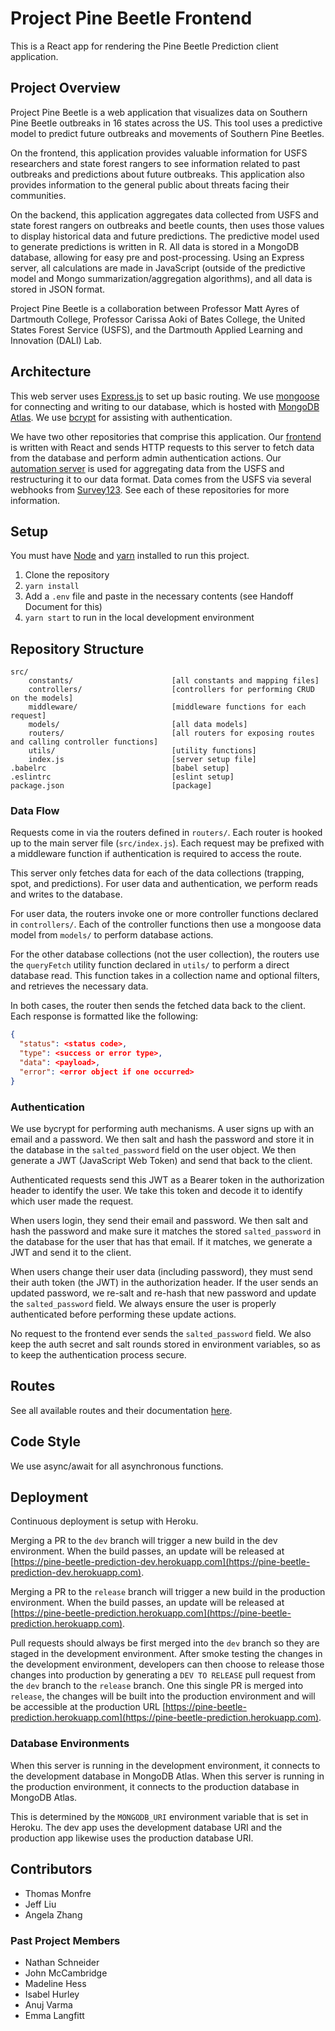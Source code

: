 # Project Pine Beetle Frontend

This is a React app for rendering the Pine Beetle Prediction client application.

## Project Overview

Project Pine Beetle is a web application that visualizes data on Southern Pine Beetle outbreaks in 16 states across the US. This tool uses a predictive model to predict future outbreaks and movements of Southern Pine Beetles.

On the frontend, this application provides valuable information for USFS researchers and state forest rangers to see information related to past outbreaks and predictions about future outbreaks. This application also provides information to the general public about threats facing their communities.

On the backend, this application aggregates data collected from USFS and state forest rangers on outbreaks and beetle counts, then uses those values to display historical data and future predictions. The predictive model used to generate predictions is written in R. All data is stored in a MongoDB database, allowing for easy pre and post-processing. Using an Express server, all calculations are made in JavaScript (outside of the predictive model and Mongo summarization/aggregation algorithms), and all data is stored in JSON format.

Project Pine Beetle is a collaboration between Professor Matt Ayres of Dartmouth College, Professor Carissa Aoki of Bates College, the United States Forest Service (USFS), and the Dartmouth Applied Learning and Innovation (DALI) Lab.

## Architecture

This web server uses [Express.js](https://expressjs.com/) to set up basic routing. We use [mongoose](https://www.npmjs.com/package/mongoose) for connecting and writing to our database, which is hosted with [MongoDB Atlas](https://www.mongodb.com/). We use [bcrypt](https://www.npmjs.com/package/bcrypt) for assisting with authentication.

We have two other repositories that comprise this application. Our [frontend](https://github.com/dali-lab/pine-beetle-frontend) is written with React and sends HTTP requests to this server to fetch data from the database and perform admin authentication actions. Our [automation server](https://github.com/dali-lab/pine-beetle-automation) is used for aggregating data from the USFS and restructuring it to our data format. Data comes from the USFS via several webhooks from [Survey123](https://survey123.arcgis.com/). See each of these repositories for more information.

## Setup

You must have [Node](https://nodejs.org) and [yarn](https://yarnpkg.com/) installed to run this project.

1. Clone the repository
2. `yarn install`
3. Add a `.env` file and paste in the necessary contents (see Handoff Document for this)
4. `yarn start` to run in the local development environment

## Repository Structure

```
src/
	constants/						[all constants and mapping files]
	controllers/					[controllers for performing CRUD on the models]
	middleware/						[middleware functions for each request]
	models/							[all data models]
	routers/						[all routers for exposing routes and calling controller functions]
	utils/							[utility functions]
	index.js						[server setup file]
.babelrc							[babel setup]
.eslintrc							[eslint setup]
package.json						[package]
```

### Data Flow

Requests come in via the routers defined in `routers/`. Each router is hooked up to the main server file (`src/index.js`). Each request may be prefixed with a middleware function if authentication is required to access the route.

This server only fetches data for each of the data collections (trapping, spot, and predictions). For user data and authentication, we perform reads and writes to the database.

For user data, the routers invoke one or more controller functions declared in `controllers/`. Each of the controller functions then use a mongoose data model from `models/` to perform database actions.

For the other database collections (not the user collection), the routers use the `queryFetch` utility function declared in `utils/` to perform a direct database read. This function takes in a collection name and optional filters, and retrieves the necessary data.

In both cases, the router then sends the fetched data back to the client. Each response is formatted like the following:

```json
{
  "status": <status code>,
  "type": <success or error type>,
  "data": <payload>,
  "error": <error object if one occurred>
}
```

### Authentication

We use bycrypt for performing auth mechanisms. A user signs up with an email and a password. We then salt and hash the password and store it in the database in the `salted_password` field on the user object. We then generate a JWT (JavaScript Web Token) and send that back to the client.

Authenticated requests send this JWT as a Bearer token in the authorization header to identify the user. We take this token and decode it to identify which user made the request.

When users login, they send their email and password. We then salt and hash the password and make sure it matches the stored `salted_password` in the database for the user that has that email. If it matches, we generate a JWT and send it to the client.

When users change their user data (including password), they must send their auth token (the JWT) in the authorization header. If the user sends an updated password, we re-salt and re-hash that new password and update the `salted_password` field. We always ensure the user is properly authenticated before performing these update actions.

No request to the frontend ever sends the `salted_password` field. We also keep the auth secret and salt rounds stored in environment variables, so as to keep the authentication process secure.

## Routes

See all available routes and their documentation [here](./docs/ROUTES.md).

## Code Style

We use async/await for all asynchronous functions.

## Deployment

Continuous deployment is setup with Heroku.

Merging a PR to the `dev` branch will trigger a new build in the dev environment. When the build passes, an update will be released at [https://pine-beetle-prediction-dev.herokuapp.com](https://pine-beetle-prediction-dev.herokuapp.com).

Merging a PR to the `release` branch will trigger a new build in the production environment. When the build passes, an update will be released at [https://pine-beetle-prediction.herokuapp.com](https://pine-beetle-prediction.herokuapp.com).

Pull requests should always be first merged into the `dev` branch so they are staged in the development environment. After smoke testing the changes in the development environment, developers can then choose to release those changes into production by generating a `DEV TO RELEASE` pull request from the `dev` branch to the `release` branch. One this single PR is merged into `release`, the changes will be built into the production environment and will be accessible at the production URL [https://pine-beetle-prediction.herokuapp.com](https://pine-beetle-prediction.herokuapp.com).

### Database Environments

When this server is running in the development environment, it connects to the development database in MongoDB Atlas. When this server is running in the production environment, it connects to the production database in MongoDB Atlas.

This is determined by the `MONGODB_URI` environment variable that is set in Heroku. The dev app uses the development database URI and the production app likewise uses the production database URI.

## Contributors

- Thomas Monfre
- Jeff Liu
- Angela Zhang

### Past Project Members

- Nathan Schneider
- John McCambridge
- Madeline Hess
- Isabel Hurley
- Anuj Varma
- Emma Langfitt
